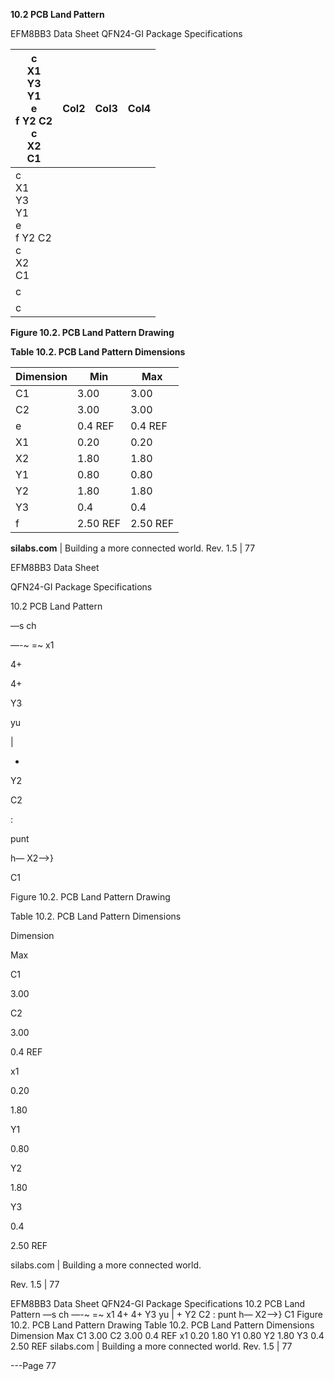 **10.2 PCB Land Pattern**




EFM8BB3 Data Sheet
QFN24-GI Package Specifications




|c<br>X1<br>Y3<br>Y1<br>e<br>f Y2 C2<br>c<br>X2<br>C1|Col2|Col3|Col4|
|---|---|---|---|
|c<br>X1<br>Y3<br>Y1<br>e<br>f Y2 C2<br>c<br>X2<br>C1||||
|c||||
|c||||


**Figure 10.2. PCB Land Pattern Drawing**

**Table 10.2. PCB Land Pattern Dimensions**

|Dimension|Min|Max|
|---|---|---|
|C1|3.00|3.00|
|C2|3.00|3.00|
|e|0.4 REF|0.4 REF|
|X1|0.20|0.20|
|X2|1.80|1.80|
|Y1|0.80|0.80|
|Y2|1.80|1.80|
|Y3|0.4|0.4|
|f|2.50 REF|2.50 REF|



**silabs.com** | Building a more connected world. Rev. 1.5 | 77



EFM8BB3 Data Sheet

QFN24-GI Package Specifications

10.2 PCB Land Pattern

—s ch

—-~ =~ x1

4+

4+

Y3

yu

|

+

Y2

C2

:

punt

h— X2—>}

C1

Figure 10.2. PCB Land Pattern Drawing

Table 10.2. PCB Land Pattern Dimensions

Dimension

Max

C1

3.00

C2

3.00

0.4 REF

x1

0.20

1.80

Y1

0.80

Y2

1.80

Y3

0.4

2.50 REF

silabs.com | Building a more connected world.

Rev. 1.5 | 77

EFM8BB3 Data Sheet
QFN24-GI Package Specifications
10.2 PCB Land Pattern
—s ch
—-~ =~ x1
4+ 4+
Y3
yu
|
+
Y2 C2
:
punt
h— X2—>}
C1
Figure 10.2. PCB Land Pattern Drawing
Table 10.2. PCB Land Pattern Dimensions
Dimension Max
C1 3.00
C2 3.00
0.4 REF
x1 0.20
1.80
Y1 0.80
Y2 1.80
Y3 0.4
2.50 REF
silabs.com | Building a more connected world. Rev. 1.5 | 77


---Page 77 


